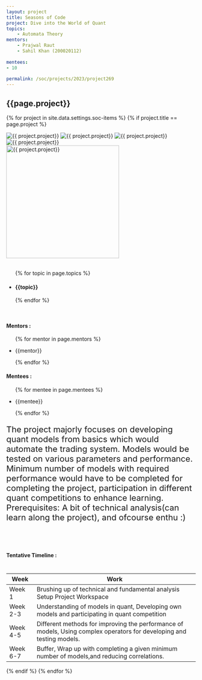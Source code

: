 ```yaml
---
layout: project
title: Seasons of Code
project: Dive into the World of Quant
topics:
    - Automata Theory 
mentors:
    - Prajwal Raut
    - Sahil Khan (200020112)
    
mentees:
- 10
    
permalink: /soc/projects/2023/project269
---
```


<h2 class="display1 m-3 p-3 text-center project-title">{{page.project}}</h2>

{% for project in site.data.settings.soc-items %}
{% if project.title == page.project %}

<div class ="img-soc d-block"> 
    <img src="{{ site.baseurl }}/{{ project.image }}" alt="{{ project.project}}" class="image-1">
    <img src="{{ site.baseurl }}/{{ project.image }}" alt="{{ project.project}}" class="image-2">
    <img src="{{ site.baseurl }}/{{ project.image }}" alt="{{ project.project}}" class="image-3">
    <img src="{{ site.baseurl }}/{{ project.image }}" alt="{{ project.project}}" class="image-4">
</div>
<div class = "mobile-img-soc">
  <img src="{{ site.baseurl }}/{{ project.image }}"  width = "300" height="300" alt="{{ project.project}}" class="border rounded">
  </div>
<div >
    <br>
    <ul>
        {% for topic in page.topics %}
        <li><h4 class="text-primary text-center topics">{{topic}}</h4></li>
        {% endfor %}
    </ul>
    <br>
    <h4 class="display3  ">Mentors :</h4> 
    <ul>
        {% for mentor in page.mentors %}
        <li><p class="lead">{{mentor}}</p></li>
        {% endfor %}
    </ul>
    <h4 class="display3  ">Mentees :</h4> 
    <ul>
        {% for mentee in page.mentees %}
        <li><p class="lead">{{mentee}}</p></li>
        {% endfor %}
    </ul>
</div>
<div >
    <p class="display3 project-desc" style = "font-size:22px;" >
The project majorly focuses on developing quant models from basics which would automate the trading system. Models would be tested on various parameters and performance. Minimum number of models with required performance would have to be completed for completing the project, participation in different quant competitions to enhance learning.<br>
Prerequisites:
A bit of technical analysis(can learn along the project), and ofcourse enthu :)</p>

<br>


        
    
</div>
<div class = "d-flex flex-wrap">
<div>
    <h4 class="display3" style="margin:40px 0px 40px 0px;">Tentative Timeline :</h4>
    <table class="table table-striped w-100">
    <thead>
        <tr>
        <th>Week</th>
        <th>Work</th>
        </tr>
    </thead>
    <tbody>
    <tr>
      <td  >Week 1</td>
      <td>Brushing up of technical and fundamental analysis
               Setup Project Workspace

</td>
    </tr>
    <tr>
      <td>Week 2-3</td>
      <td> Understanding of models in quant, Developing own models and participating in quant competition 
</td>
    </tr>
    <tr>
      <td>Week 4-5</td>
      <td>Different methods for improving the performance of models, Using complex operators for developing and testing models.
</td>
    </tr>
    <tr>
      <td>Week 6-7</td>
      <td>Buffer, Wrap up with completing a given minimum number of models,and reducing correlations.
</td>
    </tr>
    </tbody>
    </table>
</div>
</div>
{% endif %}
{% endfor %}
